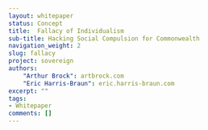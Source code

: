 ```yaml
---
layout: whitepaper
status: Concept
title:  Fallacy of Individualism
sub-title: Hacking Social Compulsion for Commonwealth
navigation_weight: 2
slug: fallacy
project: sovereign
authors:
    "Arthur Brock": artbrock.com
    "Eric Harris-Braun": eric.harris-braun.com
excerpt: ""
tags:
- Whitepaper
comments: []
---
```

